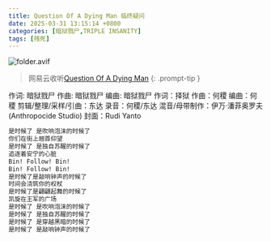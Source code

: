 ```yaml
---
title: Question Of A Dying Man 临终疑问
date: 2025-03-31 13:15:14 +0800
categories: [暗狱戮尸,TRIPLE INSANITY]
tags: [残死]
---
```


![folder.avif](https://b2.235421.xyz/pic/2025/03/a920dc3b4f0f583a98bd978dbe5737fb.avif)

> 网易云收听[Question Of A Dying Man](https://music.163.com/song?id=1948202966&userid=1623945853)
{: .prompt-tip }

作词: 暗狱戮尸
作曲: 暗狱戮尸
编曲: 暗狱戮尸
作词：择狱
作曲：何稷
编曲：何稷
剪辑/整理/采样/引曲：东达
录音：何稷/东达
混音/母带制作：伊万·潘菲奥罗夫(Anthropocide Studio)
封面：Rudi Yanto

```txt
是时候了 是吹响泡沫的时候了
你们在街上翘首仰望
是时候了 是独自苏醒的时候了
追逐着安宁的心脏
Bin! Follow! Bin!
Bin! Follow! Bin!
是时候了是敲响钟声的时候了
时间会浇筑你的权杖
是时候了是翩翩起舞的时候了
凯旋在王军的广场
是时候了 是吹响泡沫的时候了
是时候了 是独自苏醒的时候了
是时候了 是穿越黑暗的时候了
是时候了 是敲响钟声的时候了
```